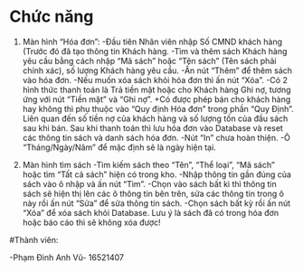 
# Chức năng
   1. Màn hình “Hóa đơn”: 
    -Đầu tiên Nhân viên nhập Số CMND khách hàng (Trước đó đã tạo thông tin Khách hàng.
    -Tìm và thêm sách Khách hàng yêu cầu bằng cách nhập “Mã sách” hoặc “Tên sách” (Tên sách phải chính xác), số lượng Khách hàng yêu cầu.
    -Ấn nút “Thêm” để thêm sách vào hóa đơn.
    -Nếu muốn xóa sách khỏi hóa đơn thì ấn nút “Xóa”.
    -Có 2 hình thức thanh toán là Trả tiền mặt hoặc cho Khách hàng Ghi nợ, tương ứng với nút “Tiền mặt” và “Ghi nợ”. 
      +Có được phép bán cho khách hàng hay không thì phụ thuộc vào “Quy định Hóa đơn” trong phần “Quy Định”. Liên quan đến số tiền nợ của   khách hàng và số lượng tồn của đầu sách sau khi bán.
Sau khi thanh toán thì lưu hóa đơn vào Database và reset các thông tin sách và danh sách hóa đơn.
    -Nút “In” chưa hoàn thiện.
   -Ô “Tháng/Ngày/Năm” để mặc định sẽ là ngày hiện tại.

   2. Màn hình tìm sách
-Tìm kiếm sách theo “Tên”, “Thể loại”, “Mã sách” hoặc tìm “Tất cả sách” hiện có trong kho.
-Nhập thông tin gần đúng của sách vào ô nhập và ấn nút “Tìm”.
-Chọn vào sách bất kì thì thông tin sách sẽ hiện thị lên các ô thông tin bên trên, sửa các thông tin trong ô này rồi ấn nút “Sửa” để sửa thông tin sách.
-Chọn sách bất kỳ rồi ấn nút “Xóa” để xóa sách khỏi Database. Lưu ý là sách đã có trong hóa đơn hoặc báo cáo thì sẽ không xóa được!


#Thành viên:

-Phạm Đình Anh Vũ- 16521407
